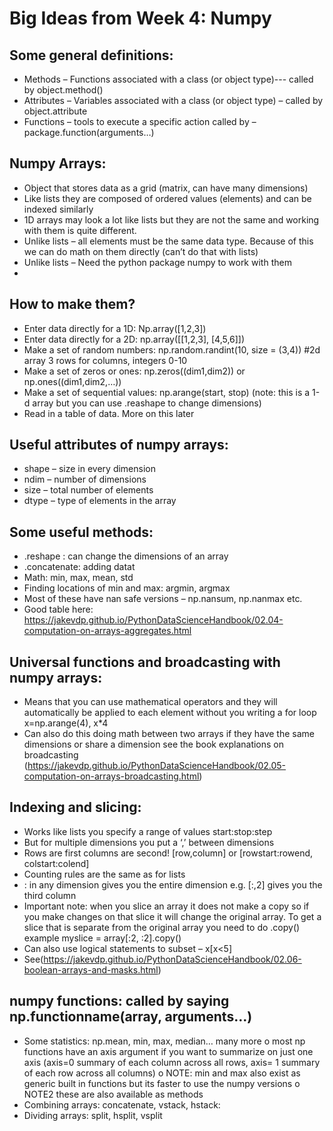 # Big Ideas from Week 4: Numpy

## Some general definitions: 
-	Methods – Functions associated with a class (or object type)--- called by object.method()
-	Attributes – Variables associated with a class (or object type) – called by object.attribute
-	Functions – tools to execute a specific action called by – package.function(arguments…) 

## Numpy Arrays: 
-	Object that stores data as a grid (matrix, can have many dimensions)
-	Like lists they are composed of ordered values (elements) and can be indexed similarly
-	1D arrays may look a lot like lists but they are not the same and working with them is quite different. 
-	Unlike lists – all elements must be the same data type. Because of this we can do math on them directly (can’t do that with lists)
-	Unlike lists – Need the python package numpy to work with them
-	

## How to make them? 
-	Enter data directly for a 1D: Np.array([1,2,3])
-	Enter data directly for a 2D: np.array([[1,2,3], [4,5,6]])
-	Make a set of random numbers:  np.random.randint(10, size = (3,4)) #2d array 3 rows for columns, integers 0-10
-	Make a set of zeros or ones: np.zeros((dim1,dim2)) or np.ones((dim1,dim2,…))
-	Make a set of sequential values: np.arange(start, stop) (note: this is a 1-d array but you can use .reashape to change dimensions)
-	Read in a table of data.  More on this later 

## Useful attributes of numpy arrays:  
-	shape – size in every dimension 
-	ndim – number of dimensions 
-	size – total number of elements
-	dtype – type of elements in the array

## Some useful methods:
-	.reshape : can change the dimensions of an array
-	.concatenate: adding datat
-	Math: min, max, mean, std
-	Finding locations of min and max: argmin, argmax
-	Most of these have nan safe versions – np.nansum, np.nanmax etc. 
-	Good table here: https://jakevdp.github.io/PythonDataScienceHandbook/02.04-computation-on-arrays-aggregates.html 

## Universal functions and broadcasting with numpy arrays: 
-	Means that you can use mathematical operators and they will automatically be applied to each element without you writing a for loop x=np.arange(4), x*4 
-	Can also do this doing math between two arrays if they have the same dimensions or share a dimension see the book explanations on broadcasting (https://jakevdp.github.io/PythonDataScienceHandbook/02.05-computation-on-arrays-broadcasting.html)

## Indexing and slicing: 
-	Works like lists you specify a range of values start:stop:step
-	But for multiple dimensions you put a ‘,’ between dimensions
-	Rows are first columns are second! [row,column] or [rowstart:rowend, colstart:colend]
-	Counting rules are the same as for lists
-	: in any dimension gives you the entire dimension e.g. [:,2] gives you the third column
-	Important note: when you slice an array it does not make a copy so if you make changes on that slice it will change the original array. To get a slice that is separate from the original array you need to do .copy() example myslice = array[:2, :2].copy()
-	Can also use logical statements to subset – x[x<5] 
-	See(https://jakevdp.github.io/PythonDataScienceHandbook/02.06-boolean-arrays-and-masks.html)

## numpy functions:  called by saying np.functionname(array, arguments…)
-	Some statistics: np.mean, min, max, median… many more
o	most np functions have an axis argument if you want to summarize on just one axis (axis=0 summary of each column across all rows, axis= 1 summary of each row across all columns)
o	NOTE: min and max also exist as generic built in functions but its faster to use the numpy versions
o	NOTE2 these are also available as methods
-	Combining arrays: concatenate, vstack, hstack:
-	Dividing arrays: split, hsplit, vsplit
